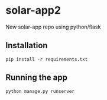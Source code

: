 # solar-app2
New solar-app repo using python/flask

## Installation

```
pip install -r requirements.txt
```

## Running the app

```
python manage.py runserver
```
